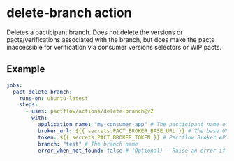 <!-- TODO - Update to Azure syntax -->


# delete-branch action

Deletes a pacticipant branch. Does not delete the versions or pacts/verifications associated with the branch, but does make the pacts inaccessible for verification via consumer versions selectors or WIP pacts.

## Example

```yml
jobs:
  pact-delete-branch:
    runs-on: ubuntu-latest
    steps:
      - uses: pactflow/actions/delete-branch@v2
        with:
          application_name: "my-consumer-app" # The pacticipant name of which the branch belongs to
          broker_url: ${{ secrets.PACT_BROKER_BASE_URL }} # The base URL of the Pact Broker
          token: ${{ secrets.PACT_BROKER_TOKEN }} # Pactflow Broker API Read/Write token
          branch: "test" # The branch name
          error_when_not_found: false # (Optional) - Raise an error if the branch that is to be deleted is not found, default true
```

